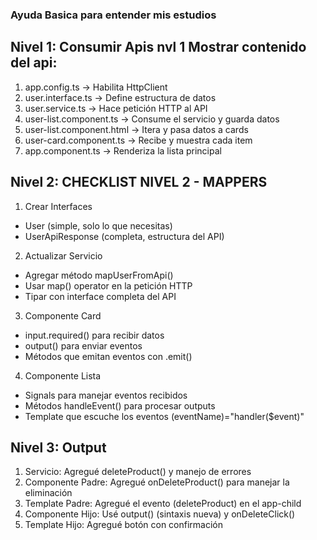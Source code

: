 ### Ayuda Basica para entender mis estudios

## Nivel 1: Consumir Apis nvl 1 Mostrar contenido del api:
1. app.config.ts      → Habilita HttpClient
2. user.interface.ts  → Define estructura de datos
3. user.service.ts    → Hace petición HTTP al API
4. user-list.component.ts → Consume el servicio y guarda datos
5. user-list.component.html → Itera y pasa datos a cards
6. user-card.component.ts → Recibe y muestra cada item
7. app.component.ts   → Renderiza la lista principal

## Nivel 2: CHECKLIST NIVEL 2 - MAPPERS
1. Crear Interfaces
- User (simple, solo lo que necesitas)
- UserApiResponse (completa, estructura del API)
2. Actualizar Servicio
- Agregar método mapUserFromApi()
- Usar map() operator en la petición HTTP
- Tipar con interface completa del API
3. Componente Card
- input.required<User>() para recibir datos
- output<User>() para enviar eventos
- Métodos que emitan eventos con .emit()
4. Componente Lista
- Signals para manejar eventos recibidos
- Métodos handleEvent() para procesar outputs
- Template que escuche los eventos (eventName)="handler($event)"

## Nivel 3: Output
1. Servicio: Agregué deleteProduct() y manejo de errores
2. Componente Padre: Agregué onDeleteProduct() para manejar la eliminación
3. Template Padre: Agregué el evento (deleteProduct) en el app-child
4. Componente Hijo: Usé output<number>() (sintaxis nueva) y onDeleteClick()
5. Template Hijo: Agregué botón con confirmación
